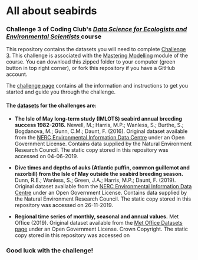 # All about seabirds
### Challenge 3 of Coding Club's <a href="https://ourcodingclub.github.io/course_home/" target="_blank"> *Data Science for Ecologists and Environmental Scientists* </a> course

This repository contains the datasets you will need to complete <a href="https://ourcodingclub.github.io/DL/challenge3.html" target="_blank">Challenge 3</a>. This challenge is associated with the <a href="https://ourcodingclub.github.io/course/mastering-modelling.html" target="_blank">Mastering Modelling</a> module of the course. You can download this zipped folder to your computer (green button in top right corner), or fork this repository if you have a GitHub account. 

The <a href="https://ourcodingclub.github.io/DL/challenge3.html" target="_blank">challenge page</a> contains all the information and instructions to get you started and guide you through the challenge.

#### The [datasets](https://github.com/ourcodingclub/CC_course_challenge3/tree/master/data) for the challenges are:

+ **The Isle of May long-term study (IMLOTS) seabird annual breeding success 1982-2016.** Newell, M.; Harris, M.P.; Wanless, S.; Burthe, S.; Bogdanova, M.; Gunn, C.M.; Daunt, F. (2016). Original dataset available from the <a href="https://doi.org/10.5285/02c98a4f-8e20-4c48-8167-1cd5044c4afe" target="_blank">NERC Environmental Information Data Centre</a> under an Open Government License. Contains data supplied by the Natural Environment Research Council. The static copy stored in this repository was accessed on 04-06-2019.

+ **Dive times and depths of auks (Atlantic puffin, common guillemot and razorbill) from the Isle of May outside the seabird breeding season.** Dunn, R.E.; Wanless, S.; Green, J.A.; Harris, M.P.; Daunt, F. (2019). Original dataset available from the <a href="https://doi.org/10.5285/6ab0ee70-96f8-41e6-a3e3-6f4c31fa5372" target="_blank">NERC Environmental Information Data Centre</a> under an Open Government License. Contains data supplied by the Natural Environment Research Council. The static copy stored in this repository was accessed on 26-11-2019.

+ **Regional time series of monthly, seasonal and annual values.** Met Office (2019). Original dataset available from the <a href="https://www.metoffice.gov.uk/climate/uk/summaries/datasets" target="_blank">Met Office Datasets page</a> under an Open Government License. Crown Copyright. The static copy stored in this repository was accessed on 

### Good luck with the challenge!
